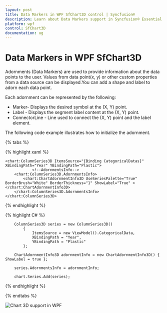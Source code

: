 ```yaml
---
layout: post
title: Data Markers in WPF SfChart3D control | Syncfusion®
description: Learn about Data Markers support in Syncfusion® Essential Studio® WPF SfChart3D control, its elements and more.
platform: wpf
control: SfChart3D
documentation: ug
---
```


# Data Markers in WPF SfChart3D

Adornments (Data Markers) are used to provide information about the data points to the user. Values from data point(x, y) or other custom properties from a data source can be displayed.You can add a shape and label to adorn each data point.

Each adornment can be represented by the following:

* Marker- Displays the desired symbol at the (X, Y) point.
* Label - Displays the segment label content at the (X, Y) point.
* ConnectorLine - Line used to connect the (X, Y) point and the label element.

    
The following code example illustrates how to initialize the adornment.

{% tabs %}

{% highlight xaml %}

    <chart:ColumnSeries3D ItemsSource="{Binding CategoricalDatas}" XBindingPath="Year" YBindingPath="Plastic">
                <!--AdornmentsInfo-->
        <chart:ColumnSeries3D.AdornmentsInfo>
            <chart:ChartAdornmentInfo3D UseSeriesPalette="True" BorderBrush="White" BorderThickness="1" ShowLabel="True" ></chart:ChartAdornmentInfo3D>
        </chart:ColumnSeries3D.AdornmentsInfo>
    </chart:ColumnSeries3D>

{% endhighlight %}

{% highlight C# %}

        ColumnSeries3D series = new ColumnSeries3D()
            {
                ItemsSource = new ViewModel().CategoricalData,
                XBindingPath = "Year",
                YBindingPath = "Plastic"                
            };

        ChartAdornmentInfo3D adornmentInfo = new ChartAdornmentInfo3D() { ShowLabel = true };

        series.AdornmentsInfo = adornmentInfo;

        chart.Series.Add(series);

{% endhighlight %}

{% endtabs %}

![Chart 3D support in WPF](Adornments-Images/Chart-3D-Adornment.png)

